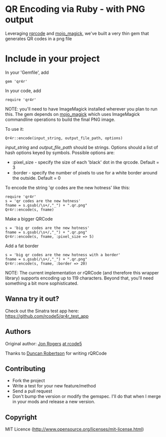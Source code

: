 # QR Encoding via Ruby - with PNG output

Leveraging [rqrcode](http://whomwah.github.com/rqrcode/) and [mojo_magick](http://github.com/rcode5/mojo_magick), we've built a very thin gem that generates QR codes in a png file

# Include in your project

In your 'Gemfile', add

    gem 'qr4r'

In your code, add
    
    require 'qr4r'

NOTE: you'll need to have ImageMagick installed wherever you plan to run this.  The gem depends on [mojo_magick](http://github.com/rcode5/mojo_magick) which uses ImageMagick commandline operations to build the final PNG image.

To use it:

    Qr4r::encode(input_string, output_file_path, options)

*input_string* and *output_file_path* should be strings.  Options should a list of hash options keyed by symbols.  Possible options are:
 
 * :pixel_size  - specify the size of each 'black' dot in the qrcode.  Default = 3
 * :border - specify the number of pixels to use for a white border around the outside.  Default = 0

To encode the string 'qr codes are the new hotness' like this:

    require 'qr4r'
    s = 'qr codes are the new hotness'
    fname = s.gsub(/\s+/,"_") + ".qr.png"
    Qr4r::encode(s, fname)

Make a bigger QRCode

    s = 'big qr codes are the new hotness'
    fname = s.gsub(/\s+/,"_") + ".qr.png"
    Qr4r::encode(s, fname, :pixel_size => 5)

Add a fat border

    s = 'big qr codes are the new hotness with a border'
    fname = s.gsub(/\s+/,"_") + ".qr.png"
    Qr4r::encode(s, fname, :border => 20)

NOTE: The current implementation or rQRCode (and therefore this wrapper library) supports encoding up to 119 characters.  Beyond that, you'll need something a bit more sophisticated.

## Wanna try it out?

Check out the Sinatra test app here: https://github.com/rcode5/qr4r_test_app

## Authors

Original author: [Jon Rogers](http://github.com/bunnymatic) [at rcode5](http://www.rcode5.com)

Thanks to [Duncan Robertson](http://whomwah.github.com/rqrcode/) for writing rQRCode

## Contributing
* Fork the project
* Write a test for your new feature/method
* Send a pull request
* Don't bump the version or modify the gemspec. I'll do that when I merge in your mods and release a new version.

## Copyright

MIT Licence (http://www.opensource.org/licenses/mit-license.html)
